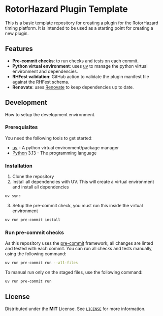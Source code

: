 # RotorHazard Plugin Template

This is a basic template repository for creating a plugin for the RotorHazard timing platform. It is intended to be used as a starting point for creating a new plugin.

## Features

- **Pre-commit checks**: to run checks and tests on each commit.
- **Python virtual environment**: uses [uv] to manage the python virtual environment and dependencies.
- **RHFest validation**: GitHub action to validate the plugin manifest file against the RHFest schema.
- **Renovate**: uses [Renovate](https://docs.renovatebot.com/) to keep dependencies up to date.

## Development

How to setup the development environment.

### Prerequisites

You need the following tools to get started:

- [uv] - A python virtual environment/package manager
- [Python] 3.13 - The programming language

### Installation

1. Clone the repository
2. Install all dependencies with UV. This will create a virtual environment and install all dependencies

```bash
uv sync
```

3. Setup the pre-commit check, you must run this inside the virtual environment

```bash
uv run pre-commit install
```

### Run pre-commit checks

As this repository uses the [pre-commit][pre-commit] framework, all changes
are linted and tested with each commit. You can run all checks and tests
manually, using the following command:

```bash
uv run pre-commit run --all-files
```

To manual run only on the staged files, use the following command:

```bash
uv run pre-commit run
```

## License

Distributed under the **MIT** License. See [`LICENSE`](LICENSE) for more information.

<!-- LINK -->
[uv]: https://docs.astral.sh/uv/
[Python]: https://www.python.org/
[pre-commit]: https://pre-commit.com/
